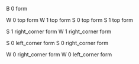 





B 0 form

W 0 top form
W 1 top form
S 0 top form
S 1 top form

S 1 right_corner form
W 1 right_corner form

S 0 left_corner form
S 0 right_corner form

W 0 right_corner form
W 0 left_corner form

